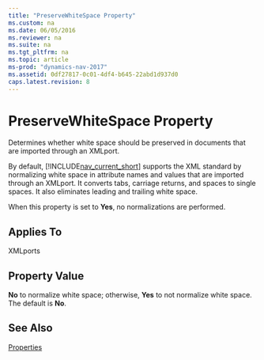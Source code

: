 ```yaml
---
title: "PreserveWhiteSpace Property"
ms.custom: na
ms.date: 06/05/2016
ms.reviewer: na
ms.suite: na
ms.tgt_pltfrm: na
ms.topic: article
ms-prod: "dynamics-nav-2017"
ms.assetid: 0df27817-0c01-4df4-b645-22abd1d937d0
caps.latest.revision: 8
---
```

# PreserveWhiteSpace Property
Determines whether white space should be preserved in documents that are imported through an XMLport.  
  
 By default, [!INCLUDE[nav_current_short](includes/nav_current_short_md.md)] supports the XML standard by normalizing white space in attribute names and values that are imported through an XMLport. It converts tabs, carriage returns, and spaces to single spaces. It also eliminates leading and trailing white space.  
  
 When this property is set to **Yes**, no normalizations are performed.  
  
## Applies To  
 XMLports  
  
## Property Value  
 **No** to normalize white space; otherwise, **Yes** to not normalize white space. The default is **No**.  
  
## See Also  
 [Properties](Properties.md)